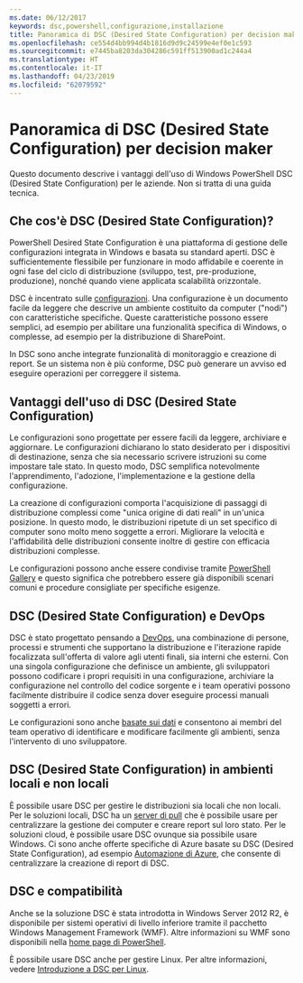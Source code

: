 ```yaml
---
ms.date: 06/12/2017
keywords: dsc,powershell,configurazione,installazione
title: Panoramica di DSC (Desired State Configuration) per decision maker
ms.openlocfilehash: ce554d4bb994d4b1816d9d9c24599e4ef0e1c593
ms.sourcegitcommit: e7445ba8203da304286c591ff513900ad1c244a4
ms.translationtype: HT
ms.contentlocale: it-IT
ms.lasthandoff: 04/23/2019
ms.locfileid: "62079592"
---
```

# <a name="desired-state-configuration-overview-for-decision-makers"></a>Panoramica di DSC (Desired State Configuration) per decision maker

Questo documento descrive i vantaggi dell'uso di Windows PowerShell DSC (Desired State Configuration) per le aziende. Non si tratta di una guida tecnica.

## <a name="what-is-desired-state-configuration"></a>Che cos'è DSC (Desired State Configuration)?

PowerShell Desired State Configuration è una piattaforma di gestione delle configurazioni integrata in Windows e basata su standard aperti. DSC è sufficientemente flessibile per funzionare in modo affidabile e coerente in ogni fase del ciclo di distribuzione (sviluppo, test, pre-produzione, produzione), nonché quando viene applicata scalabilità orizzontale.

DSC è incentrato sulle [configurazioni](../configurations/configurations.md).
Una configurazione è un documento facile da leggere che descrive un ambiente costituito da computer ("nodi") con caratteristiche specifiche.
Queste caratteristiche possono essere semplici, ad esempio per abilitare una funzionalità specifica di Windows, o complesse, ad esempio per la distribuzione di SharePoint.

In DSC sono anche integrate funzionalità di monitoraggio e creazione di report.
Se un sistema non è più conforme, DSC può generare un avviso ed eseguire operazioni per correggere il sistema.

## <a name="benefits-of-using-desired-state-configuration"></a>Vantaggi dell'uso di DSC (Desired State Configuration)

Le configurazioni sono progettate per essere facili da leggere, archiviare e aggiornare.
Le configurazioni dichiarano lo stato desiderato per i dispositivi di destinazione, senza che sia necessario scrivere istruzioni su come impostare tale stato.
In questo modo, DSC semplifica notevolmente l'apprendimento, l'adozione, l'implementazione e la gestione della configurazione.

La creazione di configurazioni comporta l'acquisizione di passaggi di distribuzione complessi come "unica origine di dati reali" in un'unica posizione.
In questo modo, le distribuzioni ripetute di un set specifico di computer sono molto meno soggette a errori.
Migliorare la velocità e l'affidabilità delle distribuzioni consente inoltre di gestire con efficacia distribuzioni complesse.

Le configurazioni possono anche essere condivise tramite [PowerShell Gallery](https://powershellgallery.com) e questo significa che potrebbero essere già disponibili scenari comuni e procedure consigliate per specifiche esigenze.


## <a name="desired-state-configuration-and-devops"></a>DSC (Desired State Configuration) e DevOps

DSC è stato progettato pensando a [DevOps](http://blogs.technet.com/b/ashleymcglone/archive/2015/11/20/devops-for-n00bs-ie-windows-people.aspx), una combinazione di persone, processi e strumenti che supportano la distribuzione e l'iterazione rapide focalizzata sull'offerta di valore agli utenti finali, sia interni che esterni.
Con una singola configurazione che definisce un ambiente, gli sviluppatori possono codificare i propri requisiti in una configurazione, archiviare la configurazione nel controllo del codice sorgente e i team operativi possono facilmente distribuire il codice senza dover eseguire processi manuali soggetti a errori.

Le configurazioni sono anche [basate sui dati](../configurations/configData.md) e consentono ai membri del team operativo di identificare e modificare facilmente gli ambienti, senza l'intervento di uno sviluppatore.

## <a name="desired-state-configuration-on-premises-and-off-premises"></a>DSC (Desired State Configuration) in ambienti locali e non locali
È possibile usare DSC per gestire le distribuzioni sia locali che non locali.
Per le soluzioni locali, DSC ha un [server di pull](../pull-server/pullServer.md) che è possibile usare per centralizzare la gestione dei computer e creare report sul loro stato.
Per le soluzioni cloud, è possibile usare DSC ovunque sia possibile usare Windows.
Ci sono anche offerte specifiche di Azure basate su DSC (Desired State Configuration), ad esempio [Automazione di Azure](https://azure.microsoft.com/en-us/documentation/services/automation/), che consente di centralizzare la creazione di report di DSC.

## <a name="dsc-and-compatibility"></a>DSC e compatibilità

Anche se la soluzione DSC è stata introdotta in Windows Server 2012 R2, è disponibile per sistemi operativi di livello inferiore tramite il pacchetto Windows Management Framework (WMF).
Altre informazioni su WMF sono disponibili nella [home page di PowerShell](/powershell/).

È possibile usare DSC anche per gestire Linux. Per altre informazioni, vedere [Introduzione a DSC per Linux](../getting-started/lnxGettingStarted.md).
